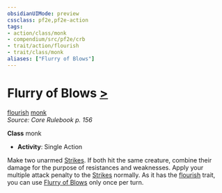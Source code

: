 ```yaml
---
obsidianUIMode: preview
cssclass: pf2e,pf2e-action
tags:
- action/class/monk
- compendium/src/pf2e/crb
- trait/action/flourish
- trait/class/monk
aliases: ["Flurry of Blows"]
---
```

# Flurry of Blows [>](chapter-9-playing-the-game.md#Actions "Single Action")
[flourish](flourish.md)  [monk](rules/traits/monk.md)  
*Source: Core Rulebook p. 156*  

**Class** monk
- **Activity**: Single Action

Make two unarmed [Strikes](strike.md). If both hit the same creature, combine their damage for the purpose of resistances and weaknesses. Apply your multiple attack penalty to the [Strikes](strike.md) normally. As it has the [flourish](flourish.md) trait, you can use [Flurry of Blows](../../../..//TTRPGShare-Pathfinder-2E-Vault/rules/actions/flurry-of-blows.md) only once per turn.